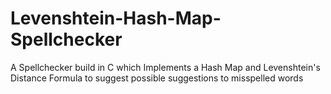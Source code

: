 # Levenshtein-Hash-Map-Spellchecker
A Spellchecker build in C which Implements a Hash Map and Levenshtein's Distance Formula to suggest possible suggestions to misspelled words
